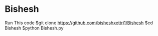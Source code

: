 # Bishesh
Run This code
$git clone  https://github.com/bisheshxettri1/Bishesh
$cd Bishesh
$python Bishesh.py
